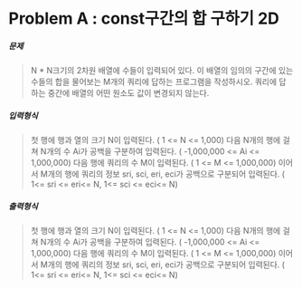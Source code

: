 # Problem A : const구간의 합 구하기 2D 

##### **문제**
>N * N크기의 2차원 배열에 수들이 입력되어 있다. 이 배열의 임의의 구간에 있는 수들의 합을 물어보는 M개의 쿼리에 답하는 프로그램을 작성하시오. 쿼리에 답하는 중간에 배열의 어떤 원소도 값이 변경되지 않는다.​


##### **입력형식**
>첫 행에 행과 열의 크기 N이 입력된다. ( 1 &lt;= N &lt;= 1,000)
>다음 N개의 행에 걸쳐 N개의 수 Ai가 공백을 구분하여 입력된다. ( -1,000,000 &lt;= Ai &lt;= 1,000,000)
>다음 행에 쿼리의 수 M이 입력된다. ( 1 &lt;= M &lt;= 1,000,000)
>이어서 M개의 행에 쿼리의 정보 sri, sci, eri, eci가 공백으로 구분되어 입력된다. ( 1&lt;= sri &lt;= eri&lt;= N, 1&lt;= sci &lt;= eci&lt;= N)

##### **출력형식**
>첫 행에 행과 열의 크기 N이 입력된다. ( 1 &lt;= N &lt;= 1,000)
>다음 N개의 행에 걸쳐 N개의 수 Ai가 공백을 구분하여 입력된다. ( -1,000,000 &lt;= Ai &lt;= 1,000,000)
>다음 행에 쿼리의 수 M이 입력된다. ( 1 &lt;= M &lt;= 1,000,000)
>이어서 M개의 행에 쿼리의 정보 sri, sci, eri, eci가 공백으로 구분되어 입력된다. ( 1&lt;= sri &lt;= eri&lt;= N, 1&lt;= sci &lt;= eci&lt;= N)
